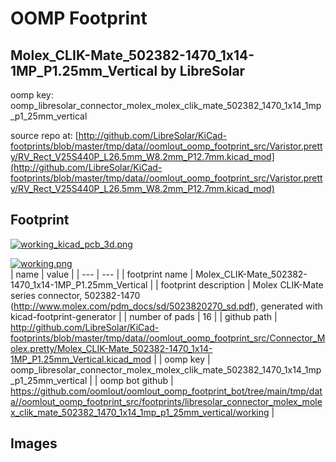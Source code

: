 # OOMP Footprint  
## Molex_CLIK-Mate_502382-1470_1x14-1MP_P1.25mm_Vertical  by LibreSolar  
  
oomp key: oomp_libresolar_connector_molex_molex_clik_mate_502382_1470_1x14_1mp_p1_25mm_vertical  
  
source repo at: [http://github.com/LibreSolar/KiCad-footprints/blob/master/tmp/data//oomlout_oomp_footprint_src/Varistor.pretty/RV_Rect_V25S440P_L26.5mm_W8.2mm_P12.7mm.kicad_mod](http://github.com/LibreSolar/KiCad-footprints/blob/master/tmp/data//oomlout_oomp_footprint_src/Varistor.pretty/RV_Rect_V25S440P_L26.5mm_W8.2mm_P12.7mm.kicad_mod)  
## Footprint  
  
[![working_kicad_pcb_3d.png](working_kicad_pcb_3d_600.png)](working_kicad_pcb_3d.png)  
  
[![working.png](working_600.png)](working.png)  
| name | value | 
| --- | --- | 
| footprint name | Molex_CLIK-Mate_502382-1470_1x14-1MP_P1.25mm_Vertical | 
| footprint description | Molex CLIK-Mate series connector, 502382-1470 (http://www.molex.com/pdm_docs/sd/5023820270_sd.pdf), generated with kicad-footprint-generator | 
| number of pads | 16 | 
| github path | http://github.com/LibreSolar/KiCad-footprints/blob/master/tmp/data//oomlout_oomp_footprint_src/Connector_Molex.pretty/Molex_CLIK-Mate_502382-1470_1x14-1MP_P1.25mm_Vertical.kicad_mod | 
| oomp key | oomp_libresolar_connector_molex_molex_clik_mate_502382_1470_1x14_1mp_p1_25mm_vertical | 
| oomp bot github | https://github.com/oomlout/oomlout_oomp_footprint_bot/tree/main/tmp/data//oomlout_oomp_footprint_src/footprints/libresolar_connector_molex_molex_clik_mate_502382_1470_1x14_1mp_p1_25mm_vertical/working | 
## Images  
